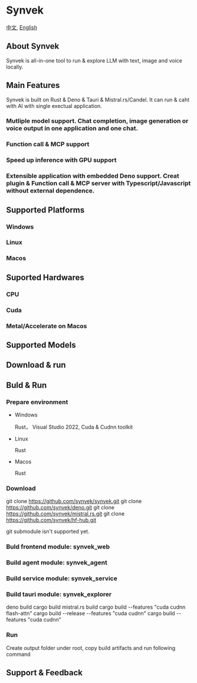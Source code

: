 # Synvek

[中文](readme-cn.md), [English](readme.)

## About Synvek

Synvek is all-in-one tool to run & explore LLM  with text, image and voice locally. 

## Main Features

Synvek is built on Rust & Deno & Tauri & Mistral.rs/Candel. It can run & caht with  AI with single exectual application.

### Mutliple model support. Chat completion, image generation or voice output in one application and one chat.

### Function call & MCP support

### Speed up inference with GPU support 

### Extensible application with embedded Deno support. Creat plugin & Function call & MCP server with Typescript/Javascript without external dependence.

## Supported Platforms

### Windows

### Linux

### Macos

## Suported Hardwares

### CPU

### Cuda

### Metal/Accelerate on Macos

## Supported Models

## Download & run

## Buld & Run


### Prepare environment

- Windows

    Rust， Visual Studio 2022, Cuda & Cudnn toolkit

- Linux
    
    Rust

- Macos

    Rust

### Download

git clone https://github.com/synvek/synvek.git
git clone https://github.com/synvek/deno.git
git clone https://github.com/synvek/mistral.rs.git
git clone https://github.com/synvek/hf-hub.git

git submodule isn't supported yet.

### Buld frontend module: synvek_web

### Build agent module: synvek_agent

### Build service module: synvek_service

### Build tauri module: synvek_explorer

deno build
cargo build 
mistral.rs build
cargo build --features  "cuda cudnn flash-attn"
cargo build --release --features  "cuda cudnn"
cargo build --features  "cuda cudnn"

### Run 

Create output folder under root,  copy build artifacts and run following command

## Support & Feedback